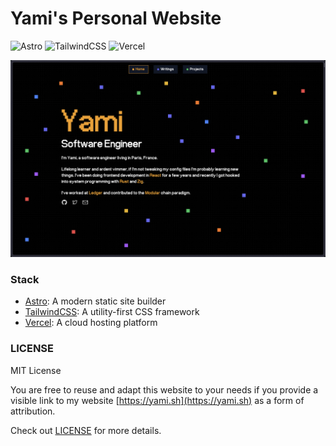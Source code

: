 # Yami's Personal Website

<div>
    <img src="https://img.shields.io/badge/Astro-0C1222?style=for-the-badge&logo=astro&logoColor=FDFDFE" alt="Astro" />
    <img src="https://img.shields.io/badge/Tailwind_CSS-38B2AC?style=for-the-badge&logo=tailwind-css&logoColor=white" alt="TailwindCSS" />
    <img src="https://img.shields.io/badge/Vercel-000000?style=for-the-badge&logo=vercel&logoColor=white" alt="Vercel" />
</div>

![preview](./public/assets/preview.png)

### Stack

- [Astro](https://astro.build/): A modern static site builder
- [TailwindCSS](https://tailwindcss.com/): A utility-first CSS framework
- [Vercel](https://vercel.com/): A cloud hosting platform

### LICENSE

MIT License

You are free to reuse and adapt this website to your needs if you provide a visible link to my website [https://yami.sh](https://yami.sh) as a form of attribution.

Check out [LICENSE](./LICENSE) for more details.
